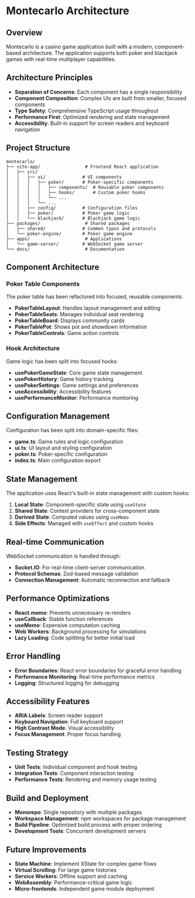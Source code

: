 # Montecarlo Architecture

## Overview

Montecarlo is a casino game application built with a modern, component-based architecture. The application supports both poker and blackjack games with real-time multiplayer capabilities.

## Architecture Principles

- **Separation of Concerns**: Each component has a single responsibility
- **Component Composition**: Complex UIs are built from smaller, focused components
- **Type Safety**: Comprehensive TypeScript usage throughout
- **Performance First**: Optimized rendering and state management
- **Accessibility**: Built-in support for screen readers and keyboard navigation

## Project Structure

```
montecarlo/
├── vite-app/                 # Frontend React application
│   ├── src/
│   │   ├── ui/              # UI components
│   │   │   ├── poker/       # Poker-specific components
│   │   │   │   ├── components/  # Reusable poker components
│   │   │   │   ├── hooks/       # Custom poker hooks
│   │   │   │   └── ...
│   │   │   └── ...
│   │   ├── config/          # Configuration files
│   │   ├── poker/           # Poker game logic
│   │   └── blackjack/       # Blackjack game logic
├── packages/                 # Shared packages
│   ├── shared/              # Common types and protocols
│   └── poker-engine/        # Poker game engine
├── apps/                     # Applications
│   └── game-server/         # WebSocket game server
└── docs/                     # Documentation
```

## Component Architecture

### Poker Table Components

The poker table has been refactored into focused, reusable components:

- **PokerTableLayout**: Handles layout management and editing
- **PokerTableSeats**: Manages individual seat rendering
- **PokerTableBoard**: Displays community cards
- **PokerTablePot**: Shows pot and showdown information
- **PokerTableControls**: Game action controls

### Hook Architecture

Game logic has been split into focused hooks:

- **usePokerGameState**: Core game state management
- **usePokerHistory**: Game history tracking
- **usePokerSettings**: Game settings and preferences
- **useAccessibility**: Accessibility features
- **usePerformanceMonitor**: Performance monitoring

## Configuration Management

Configuration has been split into domain-specific files:

- **game.ts**: Game rules and logic configuration
- **ui.ts**: UI layout and styling configuration
- **poker.ts**: Poker-specific configuration
- **index.ts**: Main configuration export

## State Management

The application uses React's built-in state management with custom hooks:

1. **Local State**: Component-specific state using `useState`
2. **Shared State**: Context providers for cross-component state
3. **Derived State**: Computed values using `useMemo`
4. **Side Effects**: Managed with `useEffect` and custom hooks

## Real-time Communication

WebSocket communication is handled through:

- **Socket.IO**: For real-time client-server communication
- **Protocol Schemas**: Zod-based message validation
- **Connection Management**: Automatic reconnection and fallback

## Performance Optimizations

- **React.memo**: Prevents unnecessary re-renders
- **useCallback**: Stable function references
- **useMemo**: Expensive computation caching
- **Web Workers**: Background processing for simulations
- **Lazy Loading**: Code splitting for better initial load

## Error Handling

- **Error Boundaries**: React error boundaries for graceful error handling
- **Performance Monitoring**: Real-time performance metrics
- **Logging**: Structured logging for debugging

## Accessibility Features

- **ARIA Labels**: Screen reader support
- **Keyboard Navigation**: Full keyboard support
- **High Contrast Mode**: Visual accessibility
- **Focus Management**: Proper focus handling

## Testing Strategy

- **Unit Tests**: Individual component and hook testing
- **Integration Tests**: Component interaction testing
- **Performance Tests**: Rendering and memory usage testing

## Build and Deployment

- **Monorepo**: Single repository with multiple packages
- **Workspace Management**: npm workspaces for package management
- **Build Pipeline**: Optimized build process with proper ordering
- **Development Tools**: Concurrent development servers

## Future Improvements

- **State Machine**: Implement XState for complex game flows
- **Virtual Scrolling**: For large game histories
- **Service Workers**: Offline support and caching
- **WebAssembly**: Performance-critical game logic
- **Micro-frontends**: Independent game module deployment
